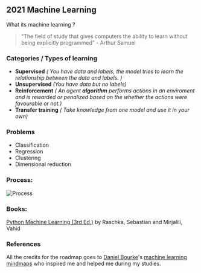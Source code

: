 ##  2021 Machine Learning
What its machine learning ?

> “The field of study that gives computers the ability to learn without
> being explicitly programmed” - Arthur Samuel


### Categories / Types of learning 

 - **Supervised** *( You have data and labels, the model tries to learn the relationship between the 	data and labels. )*
 - **Unsupervised** *(You have data but no labels)*
 - **Reinforcement** *( An agent **algorithm** performs actions in an enviroment and is rewarded or penalized based on the whether the actions were favourable or not.)*
 - **Transfer training** *( Take knowledge from one model and use it in your own)*


### Problems
 - Classification 
 - Regression 
 - Clustering 
 - Dimensional reduction 

### Process:
![Process](https://github.com/pepsm/ML/blob/master/process.png) 

### Books: 

[Python Machine Learning (3rd Ed.)](https://github.com/rasbt/python-machine-learning-book-3rd-edition) by Raschka, Sebastian and Mirjalili, Vahid

### References
All the credits for the roadmap goes to [Daniel Bourke](https://github.com/mrdbourke)'s [machine learning mindmaps](https://github.com/mrdbourke/machine-learning-roadmap) who inspired me and helped me during my studies.
